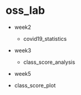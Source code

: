 # oss_lab

* week2
  * covid19_statistics

* week3
  * class_score_analysis

* week5
 * class_score_plot
